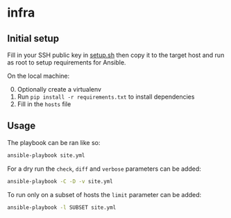 # infra

## Initial setup

Fill in your SSH public key in [setup.sh](setup.sh) then copy it to the target host and run as root to setup requirements for Ansible.

On the local machine:

0. Optionally create a virtualenv
1. Run `pip install -r requirements.txt` to install dependencies
2. Fill in the `hosts` file

## Usage

The playbook can be ran like so:
```bash
ansible-playbook site.yml
```

For a dry run the `check`, `diff` and `verbose` parameters can be added:
```bash
ansible-playbook -C -D -v site.yml
```

To run only on a subset of hosts the `limit` parameter can be added:
```bash
ansible-playbook -l SUBSET site.yml
```
